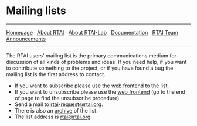 # Mailing lists

***

[Homepage](index.html) &nbsp;
    [About RTAI](About-RTAI) &nbsp;
    [About RTAI-Lab](About-RTAI-Lab) &nbsp;
    [Documentation](Documentation) &nbsp;
    [RTAI Team](RTAI-Team) &nbsp;
    [Announcements](Announcements)

***

The RTAI users' mailing list is the primary communications medium for discussion of all kinds of problems and ideas. If you need help, if you want to contribute something to the project, or if you have found a bug the mailing list is the first address to contact. 

- If you want to subscribe please use the [web frontend](https://mail.rtai.org/cgi-bin/mailman/listinfo/rtai) to the list.
- If you want to unsubscribe please use the [web frontend](https://mail.rtai.org/cgi-bin/mailman/listinfo/rtai) (go to the end of page to find the unsubscribe procedure).
- Send a mail to [rtai-request@rtai.org](mailto:rtai-request@rtai.org).
- There is also an [archive](https://mail.rtai.org/pipermail/rtai/) of the list.
- The list address is [rtai@rtai.org](mailto:rtai@rtai.org).
